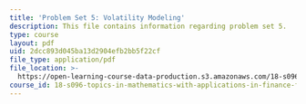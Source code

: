 ```yaml
---
title: 'Problem Set 5: Volatility Modeling'
description: This file contains information regarding problem set 5.
type: course
layout: pdf
uid: 2dcc893d045ba13d2904efb2bb5f22cf
file_type: application/pdf
file_location: >-
  https://open-learning-course-data-production.s3.amazonaws.com/18-s096-topics-in-mathematics-with-applications-in-finance-fall-2013/2dcc893d045ba13d2904efb2bb5f22cf_MIT18_S096F13_pset5.pdf
course_id: 18-s096-topics-in-mathematics-with-applications-in-finance-fall-2013
---
```

